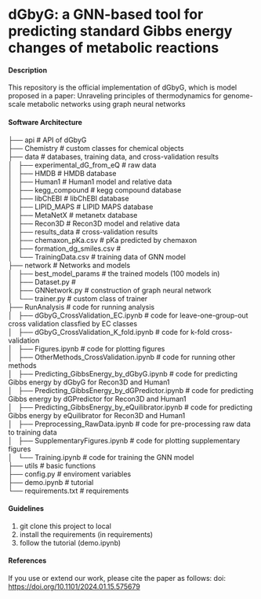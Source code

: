# dGbyG: a GNN-based tool for predicting standard Gibbs energy changes of metabolic reactions

#### Description
This repository is the official implementation of dGbyG, which is model proposed in a paper: Unraveling principles of thermodynamics for genome-scale metabolic networks using graph neural networks

#### Software Architecture
├── api                                 # API of dGbyG  
├── Chemistry                           # custom classes for chemical objects  
├── data                                # databases, training data, and cross-validation results  
│   ├── experimental_dG_from_eQ         # raw data  
│   ├── HMDB                            # HMDB database  
│   ├── Human1                          # Human1 model and relative data  
│   ├── kegg_compound                   # kegg compound database  
│   ├── libChEBI                        # libChEBI database  
│   ├── LIPID_MAPS                      # LIPID MAPS database  
│   ├── MetaNetX                        # metanetx database  
│   ├── Recon3D                         # Recon3D model and relative data  
│   ├── results_data                    # cross-validation results  
│   ├── chemaxon_pKa.csv                # pKa predicted by chemaxon  
│   ├── formation_dg_smiles.csv         #   
│   └── TrainingData.csv                # training data of GNN model  
├── network                             # Networks and models  
│   ├── best_model_params               # the trained models (100 models in)  
│   ├── Dataset.py                      #   
│   ├── GNNetwork.py                    # construction of graph neural network  
│   └── trainer.py                      # custom class of trainer  
├── RunAnalysis                         # code for running analysis  
│   ├── dGbyG_CrossValidation_EC.ipynb                  # code for leave-one-group-out cross validation classfied by EC classes  
│   ├── dGbyG_CrossValidation_K_fold.ipynb              # code for k-fold cross-validation  
│   ├── Figures.ipynb                                   # code for plotting figures  
│   ├── OtherMethods_CrossValidation.ipynb              # code for running other methods  
│   ├── Predicting_GibbsEnergy_by_dGbyG.ipynb           # code for predicting Gibbs energy by dGbyG for Recon3D and Human1  
│   ├── Predicting_GibbsEnergy_by_dGPredictor.ipynb     # code for predicting Gibbs energy by dGPredictor for Recon3D and Human1  
│   ├── Predicting_GibbsEnergy_by_eQuilibrator.ipynb    # code for predicting Gibbs energy by eQuilibrator for Recon3D and Human1  
│   ├── Preprocessing_RawData.ipynb                     # code for pre-processing raw data to training data  
│   ├── SupplementaryFigures.ipynb                      # code for plotting supplementary figures  
│   └── Training.ipynb                                  # code for training the GNN model  
├── utils                               # basic functions  
├── config.py                           # enviroment variables  
├── demo.ipynb                          # tutorial  
└── requirements.txt                    # requirements  



#### Guidelines

1.  git clone this project to local
2.  install the requirements (in requirements)
3.  follow the tutorial (demo.ipynb)

#### References

If you use or extend our work, please cite the paper as follows:
doi: https://doi.org/10.1101/2024.01.15.575679
